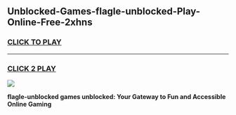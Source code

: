 
## Unblocked-Games-flagle-unblocked-Play-Online-Free-2xhns
<h3>
<a href="https://premium76.site?title=flagle-unblocked&ref=26A">CLICK TO PLAY</a></h3>
<hr>

<h3>
<a href="https://premium76.site?title=flagle-unblocked&ref=26A">CLICK 2 PLAY</a>
  
</h3>

<a href="https://premium76.site?title=flagle-unblocked&ref=26A"><img src="https://clearcache.store/games.png"></a>


**flagle-unblocked games unblocked: Your Gateway to Fun and Accessible Online Gaming**
